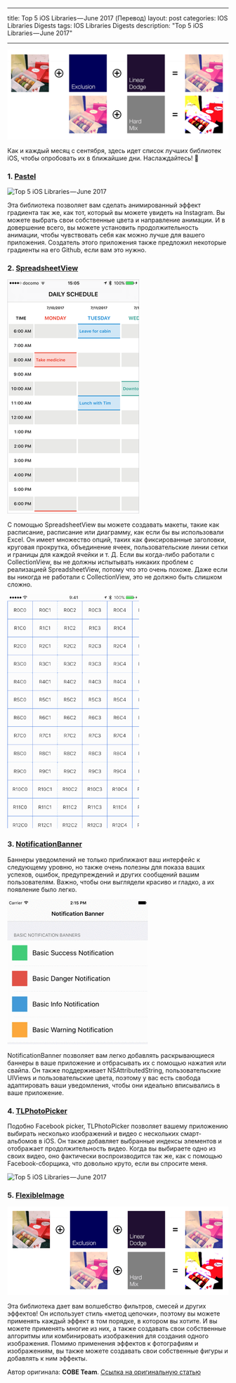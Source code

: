 
---
title: Top 5 iOS Libraries — June 2017 (Перевод)
layout: post
categories: IOS Libraries Digests
tags: IOS Libraries Digests
description: "Top 5 iOS Libraries — June 2017"

---

![Top 5 iOS Libraries — June 2017](/images/post/top-5-ios-libraries-june/1.png)

Как и каждый месяц с сентября, здесь идет список лучших библиотек iOS, чтобы опробовать их в ближайшие дни. Наслаждайтесь! 🤘

### 1. [Pastel](https://github.com/cruisediary/Pastel)

![Top 5 iOS Libraries — June 2017](/images/post/top-5-ios-libraries-june/2.gif)

Эта библиотека позволяет вам сделать анимированный эффект градиента так же, как тот, который вы можете увидеть на Instagram. Вы можете выбрать свои собственные цвета и направление анимации. И в довершение всего, вы можете установить продолжительность анимации, чтобы чувствовать себя как можно лучше для вашего приложения. Создатель этого приложения также предложил некоторые градиенты на его Github, если вам это нужно.

### 2. [SpreadsheetView](https://github.com/kishikawakatsumi/SpreadsheetView)

![Top 5 iOS Libraries — June 2017](/images/post/top-5-ios-libraries-june/3.png)

С помощью SpreadsheetView вы можете создавать макеты, такие как расписание, расписание или диаграмму, как если бы вы использовали Excel. Он имеет множество опций, таких как фиксированные заголовки, круговая прокрутка, объединение ячеек, пользовательские линии сетки и границы для каждой ячейки и т. Д. Если вы когда-либо работали с CollectionView, вы не должны испытывать никаких проблем с реализацией SpreadsheetView, потому что это очень похоже. Даже если вы никогда не работали с CollectionView, это не должно быть слишком сложно.

![Top 5 iOS Libraries — June 2017](/images/post/top-5-ios-libraries-june/4.gif)

### 3. [NotificationBanner](https://github.com/Daltron/NotificationBanner)

Баннеры уведомлений не только приближают ваш интерфейс к следующему уровню, но также очень полезны для показа ваших успехов, ошибок, предупреждений и других сообщений вашим пользователям. Важно, чтобы они выглядели красиво и гладко, а их появление было легко.

![Top 5 iOS Libraries — June 2017](/images/post/top-5-ios-libraries-june/5.gif)

NotificationBanner позволяет вам легко добавлять раскрывающиеся баннеры в ваше приложение и отбрасывать их с помощью нажатия или свайпа. Он также поддерживает NSAttributedString, пользовательские UIViews и пользовательские цвета, поэтому у вас есть свобода адаптировать ваши уведомления, чтобы они идеально вписывались в ваше приложение.



### 4. [TLPhotoPicker](https://github.com/tilltue/TLPhotoPicker)

Подобно Facebook picker, TLPhotoPicker позволяет вашему приложению выбирать несколько изображений и видео с нескольких смарт-альбомов в iOS. Он также добавляет выбранные индексы элементов и отображает продолжительность видео. Когда вы выбираете одно из своих видео, оно фактически воспроизводится так же, как с помощью Facebook-сборщика, что довольно круто, если вы спросите меня.

![Top 5 iOS Libraries — June 2017](/images/post/top-5-ios-libraries-june/6.gif)

### 5. [FlexibleImage](https://github.com/Kawoou/FlexibleImage)

![Top 5 iOS Libraries — June 2017](/images/post/top-5-ios-libraries-june/7.png)

Эта библиотека дает вам волшебство фильтров, смесей и других эффектов! Он использует стиль «метод цепочки», поэтому вы можете применять каждый эффект в том порядке, в котором вы хотите. И вы можете применять многие из них, а также создавать свои собственные алгоритмы или комбинировать изображения для создания одного изображения. Помимо применения эффектов к фотографиям и изображениям, вы также можете создавать свои собственные фигуры и добавлять к ним эффекты.


Автор оригинала: **COBE Team**.
[Ссылка на оригинальную статью](https://medium.cobeisfresh.com/top-5-ios-libraries-june-2017-7addf1173114)

